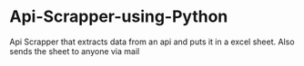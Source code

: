 # Api-Scrapper-using-Python
Api Scrapper that extracts data from an api and puts it in a excel sheet. Also sends the sheet to anyone via mail
